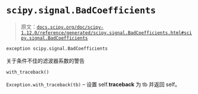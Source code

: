 # `scipy.signal.BadCoefficients`

> 原文：[`docs.scipy.org/doc/scipy-1.12.0/reference/generated/scipy.signal.BadCoefficients.html#scipy.signal.BadCoefficients`](https://docs.scipy.org/doc/scipy-1.12.0/reference/generated/scipy.signal.BadCoefficients.html#scipy.signal.BadCoefficients)

```py
exception scipy.signal.BadCoefficients
```

关于条件不佳的滤波器系数的警告

```py
with_traceback()
```

`Exception.with_traceback(tb)` – 设置 self.__traceback__ 为 tb 并返回 self。
